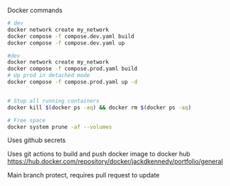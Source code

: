 Docker commands
```bash
# dev
docker network create my_network
docker compose -f compose.dev.yaml build
docker compose -f compose.dev.yaml up

#dev
docker network create my_network
docker compose -f compose.prod.yaml build
# Up prod in detached mode
docker compose -f compose.prod.yaml up -d


# Stop all running containers
docker kill $(docker ps -aq) && docker rm $(docker ps -aq)

# Free space
docker system prune -af --volumes
```

Uses github secrets

Uses git actions to build and push docker image to docker hub https://hub.docker.com/repository/docker/jackdkennedy/portfolio/general

Main branch protect, requires pull request to update
